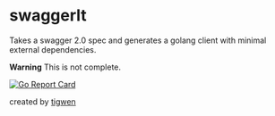# swaggerlt

Takes a swagger 2.0 spec and generates a golang client with minimal external dependencies. 

**Warning**
This is not complete. 



[![Go Report Card](https://goreportcard.com/badge/github.com/mlctrez/swaggerlt)](https://goreportcard.com/report/github.com/mlctrez/swaggerlt)

created by [tigwen](https://github.com/mlctrez/tigwen)
